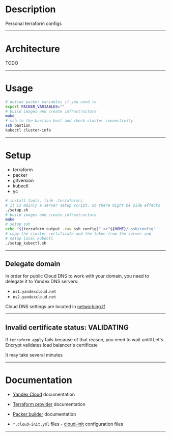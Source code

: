 # Description

Personal terraform configs

---

# Architecture

TODO

---

# Usage

```bash
# define packer variables if you need to
export PACKER_VARIABLES=""
# build images and create infrastructure
make
# ssh to the bastion host and check cluster connectivity
ssh bastion
kubectl cluster-info
```

---

# Setup

- terraform
- packer
- gitversion
- kubectl
- yc

```bash
# install tools, link .terraformrc
# it is mainly a server setup script, so there might be side effects
./setup.sh
# build images and create infrastructure
make
# setup ssh
echo "$(terraform output -raw ssh_config)" >>"${HOME}/.ssh/config"
# copy the cluster certificate and the token from the server and
# setup local kubectl
./setup_kubectl.sh
```

---

## Delegate domain

In order for public Cloud DNS to work with your domain, you need to delegate it to Yandex DNS servers:

- `ns1.yandexcloud.net`
- `ns2.yandexcloud.net`

Cloud DNS settings are located in [networking.tf][networking]

---

## Invalid certificate status: VALIDATING

If `terraform apply` fails because of that reason, you need to wait untill
Let's Encrypt validates load balancer's certificate

It may take several minutes

---

# Documentation

- [Yandex Cloud][yandex-cloud] documentation

- [Terraform provider][terraform] documentation

- [Packer builder][packer] documentation

- `*.cloud-init.yml` files - [cloud-init][cloud-init] configuration files

---

<!-- internal links -->

[networking]: ./yandex_cloud/variables.tf

<!-- external links -->

[github-pages]: https://docs.github.com/en/pages/configuring-a-custom-domain-for-your-github-pages-site/managing-a-custom-domain-for-your-github-pages-site
[packer]: https://developer.hashicorp.com/packer/plugins/builders/yandex
[cloud-init]: https://cloudinit.readthedocs.io/en/latest/topics/examples.html
[terraform]: https://registry.tfpla.net/providers/yandex-cloud/yandex/latest/docs
[yandex-cloud]: https://cloud.yandex.ru/docs/tutorials/infrastructure-management/terraform-quickstart

